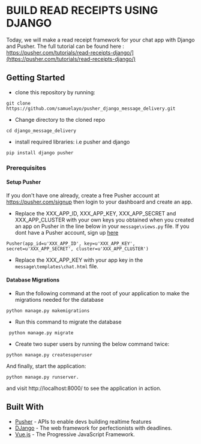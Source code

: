 # BUILD READ RECEIPTS USING DJANGO

Today, we will make a read receipt framework for your chat app with Django and Pusher. The full tutorial can be found here : https://pusher.com/tutorials/read-receipts-django/](https://pusher.com/tutorials/read-receipts-django/) 

## Getting Started

- clone this repository by running: 
```
git clone https://github.com/samuelayo/pusher_django_message_delivery.git
```
- Change directory to the cloned repo
```
cd django_message_delivery
```
- install required libraries: i.e pusher and django
```
pip install django pusher
```
### Prerequisites

#### Setup Pusher

If you don't have one already, create a free Pusher account at https://pusher.com/signup then login to your dashboard and create an app. 


- Replace the XXX_APP_ID, XXX_APP_KEY, XXX_APP_SECRET and XXX_APP_CLUSTER with your own keys you obtained when you created an app on Pusher in the line below in your `message\views.py` file. If you dont have a Pusher account, sign up [here](Https://pusher.com) 
```
Pusher(app_id=u'XXX_APP_ID', key=u'XXX_APP_KEY', secret=u'XXX_APP_SECRET', cluster=u'XXX_APP_CLUSTER')
```
- Replace the XXX_APP_KEY with your app key in the `message\templates\chat.html` file.

#### Database Migrations
 - Run the following command at the root of your application to  make the migrations needed for the database
 
 ```
 python manage.py makemigrations
 ```
 
 - Run this command to migrate the database
 
 ```
  python manage.py migrate
 ```
- Create two super users by running the below command twice:
```
python manage.py createsuperuser
```

And finally, start the application:

```
python manage.py runserver.
```
and visit http://localhost:8000/ to see the application in action.


## Built With

* [Pusher](https://pusher.com/) - APIs to enable devs building realtime features
* [DJango](https://docs.djangoproject.com/) - The web framework for perfectionists with deadlines. 
* [Vue.js](https://vuejs.org/) - The Progressive JavaScript Framework.

